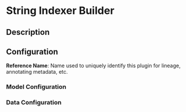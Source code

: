 
# String Indexer Builder

## Description

## Configuration
**Reference Name**: Name used to uniquely identify this plugin for lineage, annotating metadata, etc.

### Model Configuration

### Data Configuration
